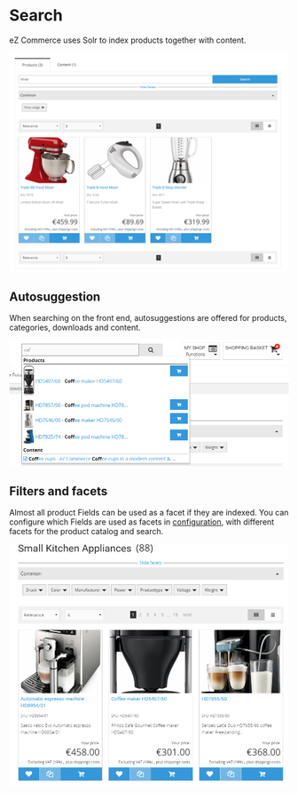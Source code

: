 # Search

eZ Commerce uses Solr to index products together with content.

![Search](img/search_1.png)

## Autosuggestion

When searching on the front end, autosuggestions are offered for products, categories, downloads and content.

![Autosuggest](img/autosuggest.png)

## Filters and facets

Almost all product Fields can be used as a facet if they are indexed.
You can configure which Fields are used as facets in [configuration](../search/search_configuration/search_configuration.md#facet-configuration),
with different facets for the product catalog and search.

![Filters and facets](img/search_facets.png)
